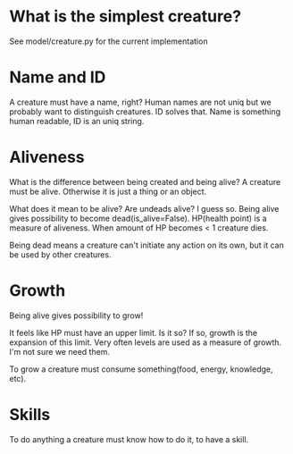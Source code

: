 # What is the simplest creature?

See model/creature.py for the current implementation

# Name and ID
A creature must have a name, right? Human names are not uniq but we probably want to distinguish creatures.
ID solves that. Name is something human readable, ID is an uniq string.

# Aliveness
What is the difference between being created and being alive?
A creature must be alive. Otherwise it is just a thing or an object.

What does it mean to be alive? Are undeads alive? I guess so.
Being alive gives possibility to become dead(is_alive=False).
HP(health point) is a measure of aliveness. When amount of HP becomes < 1 creature dies.

Being dead means a creature can't initiate any action on its own, but it can be used by other creatures.

# Growth
Being alive gives possibility to grow!

It feels like HP must have an upper limit. Is it so? If so, growth is the expansion of this limit.
Very often levels are used as a measure of growth. I'm not sure we need them.

To grow a creature must consume something(food, energy, knowledge, etc).

# Skills

To do anything a creature must know how to do it, to have a skill.
